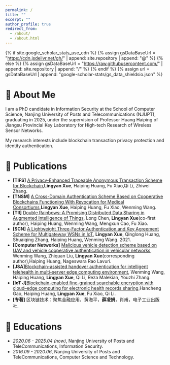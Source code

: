 ```yaml
---
permalink: /
title: ""
excerpt: ""
author_profile: true
redirect_from: 
  - /about/
  - /about.html
---
```


{% if site.google_scholar_stats_use_cdn %}
{% assign gsDataBaseUrl = "https://cdn.jsdelivr.net/gh/" | append: site.repository | append: "@" %}
{% else %}
{% assign gsDataBaseUrl = "https://raw.githubusercontent.com/" | append: site.repository | append: "/" %}
{% endif %}
{% assign url = gsDataBaseUrl | append: "google-scholar-stats/gs_data_shieldsio.json" %}

<span class='anchor' id='about-me'></span>
# 👩 About Me 
I am a PhD candidate in Information Security at the School of Computer Science, Nanjing University of Posts and Telecommunications (NJUPT), graduating in 2025, under the supervision of Professor Huang Haiping of Jiangsu Provincial Key Laboratory for High-tech Research of Wireless Sensor Networks. 

My research interests include blockchain transaction privacy protection and identity authentication.

# 📝 Publications 

- **[TIFS]** [A Privacy-Enhanced Traceable Anonymous Transaction Scheme for Blockchain](https://ieeexplore.ieee.org/abstract/document/10824862),**Lingyan Xue**, Haiping Huang, Fu Xiao,Qi Li, Zhiwei Zhang.
- **[TNSM]** [A Cross-Domain Authentication Scheme Based on Cooperative Blockchains Functioning With Revocation for Medical Consortiums](https://ieeexplore.ieee.org/abstract/document/9696002),**Lingyan Xue**, Haiping Huang, Fu Xiao, Wenming Wang.
- **[TII]** [Double Rainbows: A Promising Distributed Data Sharing in Augmented Intelligence of Things](https://ieeexplore.ieee.org/abstract/document/9861749), Long Chen, **Lingyan Xue**(co-first author), Haiping Huang, Wenming Wang, Mengxun Cao, Fu Xiao.
- **[SCN]** [A Lightweight Three-Factor Authentication and Key Agreement Scheme for Multigateway WSNs in IoT](https://onlinelibrary.wiley.com/doi/abs/10.1155/2021/3300769), **Lingyan Xue**, Qinglong Huang, Shuaiqing Zhang, Haiping Huang, Wenming Wang. 2021.
- **[Computer Networks]** [Malicious vehicle detection scheme based on UAV and vehicle cooperative authentication in vehicular networks](https://www.sciencedirect.com/science/article/abs/pii/S1389128625000052), Wenming Wang, Zhiquan Liu, **Lingyan Xue**(corresponding author),Haiping Huang, Nageswara Rao Lavuri.
- **[JSA]**[Blockchain-assisted handover authentication for intelligent telehealth in multi-server edge computing environment](https://www.sciencedirect.com/science/article/abs/pii/S1383762121000333), Wenming Wang, Haiping Huang, **Lingyan Xue**, Qi Li, Reza Malekian, Youzhi Zhang.
- **[IoT J]**[Blockchain-enabled fine-grained searchable encryption with cloud–edge computing for electronic health records sharing](https://ieeexplore.ieee.org/abstract/document/10136377),Hancheng Gao, Haiping Huang, **Lingyan Xue**, Fu Xiao, Qi Li.
- **[专著]** 区块链技术：聚焦金融应用，黄海平，**薛凌妍**，肖甫，电子工业出版社.

# 📖 Educations
- *2020.06 - 2025.04 (now)*, Nanjing University of Posts and TeleCommunications, Information Security. 
- *2016.09 - 2020.06*, Nanjing University of Posts and TeleCommunications, Computer Science and Technology.
